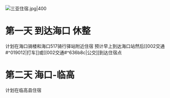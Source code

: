 ![三亚住宿.jpg|400](https://jsye-1327000722.cos.ap-guangzhou.myqcloud.com/Obsidian/%E4%B8%89%E4%BA%9A%E4%BD%8F%E5%AE%BF.jpg)
# 第一天 到达海口 休整
计划在海口骑楼和海口517骑行驿站附近住宿
预计早上到达海口站然后[[002交通#^019012|打车]]或[[002交通#^636b8c|公交]]到达住宿点
# 第二天 海口-临高
计划在临高县住宿
